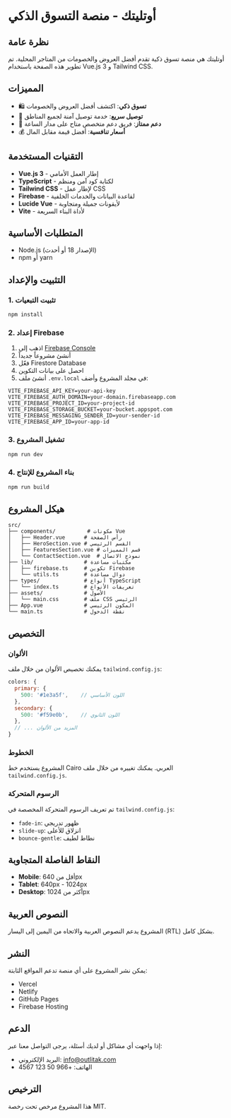 # أوتليتك - منصة التسوق الذكي

## نظرة عامة
أوتليتك هي منصة تسوق ذكية تقدم أفضل العروض والخصومات من المتاجر المحلية. تم تطوير هذه الصفحة باستخدام Vue.js 3 و Tailwind CSS.

## المميزات
- 🛍️ **تسوق ذكي**: اكتشف أفضل العروض والخصومات
- 🚚 **توصيل سريع**: خدمة توصيل آمنة لجميع المناطق
- 💬 **دعم ممتاز**: فريق دعم متخصص متاح على مدار الساعة
- 💰 **أسعار تنافسية**: أفضل قيمة مقابل المال

## التقنيات المستخدمة
- **Vue.js 3** - إطار العمل الأمامي
- **TypeScript** - لكتابة كود آمن ومنظم
- **Tailwind CSS** - لإطار عمل CSS
- **Firebase** - لقاعدة البيانات والخدمات الخلفية
- **Lucide Vue** - لأيقونات جميلة ومتجاوبة
- **Vite** - لأداة البناء السريعة

## المتطلبات الأساسية
- Node.js (الإصدار 18 أو أحدث)
- npm أو yarn

## التثبيت والإعداد

### 1. تثبيت التبعيات
```bash
npm install
```

### 2. إعداد Firebase
1. اذهب إلى [Firebase Console](https://console.firebase.google.com/)
2. أنشئ مشروعاً جديداً
3. فعّل Firestore Database
4. احصل على بيانات التكوين
5. أنشئ ملف `.env.local` في مجلد المشروع وأضف:

```env
VITE_FIREBASE_API_KEY=your-api-key
VITE_FIREBASE_AUTH_DOMAIN=your-domain.firebaseapp.com
VITE_FIREBASE_PROJECT_ID=your-project-id
VITE_FIREBASE_STORAGE_BUCKET=your-bucket.appspot.com
VITE_FIREBASE_MESSAGING_SENDER_ID=your-sender-id
VITE_FIREBASE_APP_ID=your-app-id
```

### 3. تشغيل المشروع
```bash
npm run dev
```

### 4. بناء المشروع للإنتاج
```bash
npm run build
```

## هيكل المشروع
```
src/
├── components/          # مكونات Vue
│   ├── Header.vue      # رأس الصفحة
│   ├── HeroSection.vue # القسم الرئيسي
│   ├── FeaturesSection.vue # قسم المميزات
│   └── ContactSection.vue  # نموذج الاتصال
├── lib/                # مكتبات مساعدة
│   ├── firebase.ts     # تكوين Firebase
│   └── utils.ts        # دوال مساعدة
├── types/              # أنواع TypeScript
│   └── index.ts        # تعريفات الأنواع
├── assets/             # الأصول
│   └── main.css        # ملف CSS الرئيسي
├── App.vue             # المكون الرئيسي
└── main.ts             # نقطة الدخول
```

## التخصيص

### الألوان
يمكنك تخصيص الألوان من خلال ملف `tailwind.config.js`:

```javascript
colors: {
  primary: {
    500: '#1e3a5f',    // اللون الأساسي
  },
  secondary: {
    500: '#f59e0b',    // اللون الثانوي
  },
  // ... المزيد من الألوان
}
```

### الخطوط
المشروع يستخدم خط Cairo العربي. يمكنك تغييره من خلال ملف `tailwind.config.js`.

### الرسوم المتحركة
تم تعريف الرسوم المتحركة المخصصة في `tailwind.config.js`:
- `fade-in`: ظهور تدريجي
- `slide-up`: انزلاق للأعلى
- `bounce-gentle`: نطاط لطيف

## النقاط الفاصلة المتجاوبة
- **Mobile**: أقل من 640px
- **Tablet**: 640px - 1024px
- **Desktop**: أكثر من 1024px

## النصوص العربية
المشروع يدعم النصوص العربية والاتجاه من اليمين إلى اليسار (RTL) بشكل كامل.

## النشر
يمكن نشر المشروع على أي منصة تدعم المواقع الثابتة:
- Vercel
- Netlify
- GitHub Pages
- Firebase Hosting

## الدعم
إذا واجهت أي مشاكل أو لديك أسئلة، يرجى التواصل معنا عبر:
- البريد الإلكتروني: info@outlitak.com
- الهاتف: +966 50 123 4567

## الترخيص
هذا المشروع مرخص تحت رخصة MIT.
